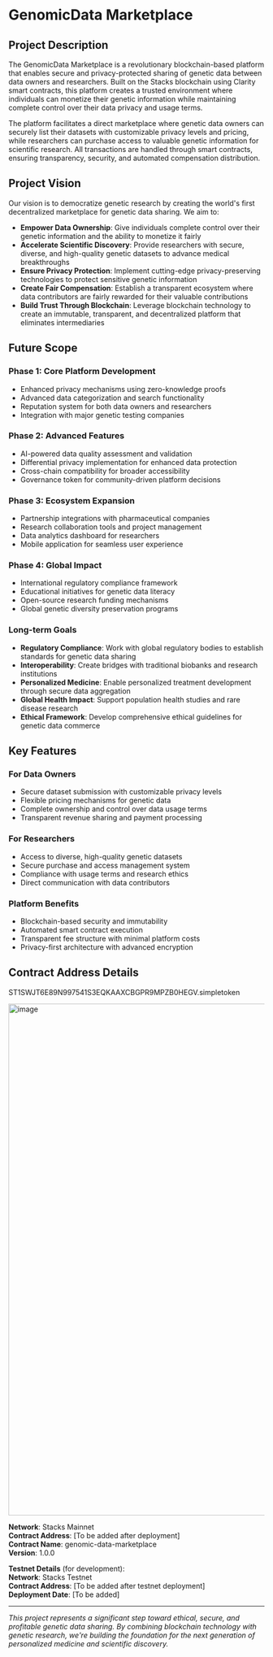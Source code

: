 # GenomicData Marketplace

## Project Description

The GenomicData Marketplace is a revolutionary blockchain-based platform that enables secure and privacy-protected sharing of genetic data between data owners and researchers. Built on the Stacks blockchain using Clarity smart contracts, this platform creates a trusted environment where individuals can monetize their genetic information while maintaining complete control over their data privacy and usage terms.

The platform facilitates a direct marketplace where genetic data owners can securely list their datasets with customizable privacy levels and pricing, while researchers can purchase access to valuable genetic information for scientific research. All transactions are handled through smart contracts, ensuring transparency, security, and automated compensation distribution.

## Project Vision

Our vision is to democratize genetic research by creating the world's first decentralized marketplace for genetic data sharing. We aim to:

- **Empower Data Ownership**: Give individuals complete control over their genetic information and the ability to monetize it fairly
- **Accelerate Scientific Discovery**: Provide researchers with secure, diverse, and high-quality genetic datasets to advance medical breakthroughs
- **Ensure Privacy Protection**: Implement cutting-edge privacy-preserving technologies to protect sensitive genetic information
- **Create Fair Compensation**: Establish a transparent ecosystem where data contributors are fairly rewarded for their valuable contributions
- **Build Trust Through Blockchain**: Leverage blockchain technology to create an immutable, transparent, and decentralized platform that eliminates intermediaries

## Future Scope

### Phase 1: Core Platform Development
- Enhanced privacy mechanisms using zero-knowledge proofs
- Advanced data categorization and search functionality
- Reputation system for both data owners and researchers
- Integration with major genetic testing companies

### Phase 2: Advanced Features
- AI-powered data quality assessment and validation
- Differential privacy implementation for enhanced data protection
- Cross-chain compatibility for broader accessibility
- Governance token for community-driven platform decisions

### Phase 3: Ecosystem Expansion
- Partnership integrations with pharmaceutical companies
- Research collaboration tools and project management
- Data analytics dashboard for researchers
- Mobile application for seamless user experience

### Phase 4: Global Impact
- International regulatory compliance framework
- Educational initiatives for genetic data literacy
- Open-source research funding mechanisms
- Global genetic diversity preservation programs

### Long-term Goals
- **Regulatory Compliance**: Work with global regulatory bodies to establish standards for genetic data sharing
- **Interoperability**: Create bridges with traditional biobanks and research institutions
- **Personalized Medicine**: Enable personalized treatment development through secure data aggregation
- **Global Health Impact**: Support population health studies and rare disease research
- **Ethical Framework**: Develop comprehensive ethical guidelines for genetic data commerce

## Key Features

### For Data Owners
- Secure dataset submission with customizable privacy levels
- Flexible pricing mechanisms for genetic data
- Complete ownership and control over data usage terms
- Transparent revenue sharing and payment processing

### For Researchers
- Access to diverse, high-quality genetic datasets
- Secure purchase and access management system
- Compliance with usage terms and research ethics
- Direct communication with data contributors

### Platform Benefits
- Blockchain-based security and immutability
- Automated smart contract execution
- Transparent fee structure with minimal platform costs
- Privacy-first architecture with advanced encryption

## Contract Address Details


ST1SWJT6E89N997541S3EQKAAXCBGPR9MPZB0HEGV.simpletoken

<img width="1888" height="1007" alt="image" src="https://github.com/user-attachments/assets/173e4a7e-b92e-4bf8-b356-53e513d3d2af" />

**Network**: Stacks Mainnet  
**Contract Address**: [To be added after deployment]  
**Contract Name**: genomic-data-marketplace  
**Version**: 1.0.0  

**Testnet Details** (for development):  
**Network**: Stacks Testnet  
**Contract Address**: [To be added after testnet deployment]  
**Deployment Date**: [To be added]  

---

*This project represents a significant step toward ethical, secure, and profitable genetic data sharing. By combining blockchain technology with genetic research, we're building the foundation for the next generation of personalized medicine and scientific discovery.*
